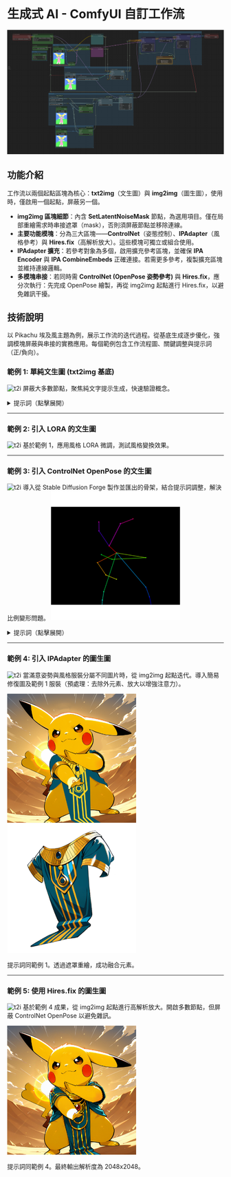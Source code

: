 # 生成式 AI - ComfyUI 自訂工作流
![自訂工作流圖](https://raw.githubusercontent.com/94yuanyuan/Comfy-work/main/workflow.png)
## 功能介紹

工作流以兩個起點區塊為核心：**txt2img**（文生圖）與 **img2img**（圖生圖），使用時，僅啟用一個起點，屏蔽另一個。

- **img2img 區塊細節**：內含 **SetLatentNoiseMask** 節點，為選用項目。僅在局部重繪需求時串接遮罩（mask），否則須屏蔽節點並移除連線。
- **主要功能模塊**：分為三大區塊——**ControlNet**（姿態控制）、**IPAdapter**（風格參考）與 **Hires.fix**（高解析放大）。這些模塊可獨立或組合使用。
- **IPAdapter 擴充**：若參考對象為多個，啟用擴充參考區塊，並確保 **IPA Encoder** 與 **IPA CombineEmbeds** 正確連接。若需更多參考，複製擴充區塊並維持連線邏輯。
- **多模塊串接**：若同時需 **ControlNet (OpenPose 姿勢參考)** 與 **Hires.fix**，應分次執行：先完成 OpenPose 繪製，再從 img2img 起點進行 Hires.fix，以避免雜訊干擾。

## 技術說明

以 Pikachu 埃及風主題為例，展示工作流的迭代過程。從基底生成逐步優化，強調模塊屏蔽與串接的實務應用。每個範例包含工作流程圖、關鍵調整與提示詞（正/負向）。

### 範例 1: 單純文生圖 (txt2img 基底)
![t2i](https://raw.githubusercontent.com/94yuanyuan/Comfy-work/refs/heads/main/workflow-1.png)
屏蔽大多數節點，聚焦純文字提示生成，快速驗證概念。

<details>
<summary>提示詞（點擊展開）</summary>

**正向**：  
masterpiece, best quality, dynamic angle, lens flare, outdoors, sun, on a desert, full shot, face focus, looking at viewer, solo,  
(Pikachu:1.3), detailed fur:1.1, cute, open eyes wide, big round eyes, happily, standing,  
egyptian attire, (golden metal accents:0.6), (linen dress:0.4), short sleeves, silk textures  

**負向**：  
bad quality, worst quality, worst detail, nsfw, mutated body, elongated limbs, humanized proportions, overexposed, lowres, blurry, watermark, text, deformed anatomy, extra limbs, cut off limbs, incomplete body, cropped anatomy, missing parts, realistic, mosaic, review  
</details>

****

### 範例 2: 引入 LORA 的文生圖
![t2i](https://raw.githubusercontent.com/94yuanyuan/Comfy-work/refs/heads/main/workflow-2.png)
基於範例 1，應用風格 LORA 微調，測試風格變換效果。

****

### 範例 3: 引入 ControlNet OpenPose 的文生圖
![t2i](https://raw.githubusercontent.com/94yuanyuan/Comfy-work/refs/heads/main/workflow-3.png)
導入從 Stable Diffusion Forge 製作並匯出的骨架，結合提示詞調整，解決比例變形問題。
<img src="https://raw.githubusercontent.com/94yuanyuan/Comfy-work/refs/heads/main/Z-pose.png" alt="t2i" width="300" height="300">

<details>
<summary>提示詞（點擊展開）</summary>

**正向**：  
masterpiece, best quality, dynamic angle, lens flare, outdoors, sun, on a desert, from below, full shot, solo,  
(Pikachu:1.3), detailed fur:1.1, cute, open eyes wide, big round eyes, happily, z-move pose,  
(left arm extended bent to right cheek:1.2), (right arm stretched diagonally across body:1.2), (crossed arms:0.8), elongated arms for reach, dynamic arm extension, longer limbs proportionally, extended reach pose, no limited arm length,  
egyptian attire, (golden metal accents:0.6), (linen dress:0.4), short sleeves, silk textures  

**負向**：  
bad quality, worst quality, worst detail, nsfw, mutated body, elongated limbs, humanized proportions, overexposed, lowres, blurry, watermark, text, deformed anatomy, extra limbs, cut off limbs, incomplete body, cropped anatomy, missing parts, realistic, mosaic, review  
</details>

****

### 範例 4: 引入 IPAdapter 的圖生圖
![t2i](https://raw.githubusercontent.com/94yuanyuan/Comfy-work/refs/heads/main/workflow-4.png)
當滿意姿勢與風格服裝分屬不同圖片時，從 img2img 起點迭代。導入簡易修復圖及範例 1 服裝（預處理：去除外元素、放大以增強注意力）。

<img src="https://raw.githubusercontent.com/94yuanyuan/Comfy-work/refs/heads/main/clipspace-painted-8630132.png" alt="t2i" width="300" height="300">
<img src="https://raw.githubusercontent.com/94yuanyuan/Comfy-work/refs/heads/main/ComfyUI_00145_.png" alt="t2i" width="300" height="300">

提示詞同範例 1。透過遮罩重繪，成功融合元素。

****

### 範例 5: 使用 Hires.fix 的圖生圖
![t2i](https://raw.githubusercontent.com/94yuanyuan/Comfy-work/refs/heads/main/workflow-5.png)
基於範例 4 成果，從 img2img 起點進行高解析放大。開啟多數節點，但屏蔽 ControlNet OpenPose 以避免雜訊。

<img src="https://raw.githubusercontent.com/94yuanyuan/Comfy-work/refs/heads/main/ComfyUI_00158_.png" alt="t2i" width="300" height="300">

提示詞同範例 4。最終輸出解析度為 2048x2048。
